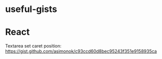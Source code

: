 # useful-gists

# React
Textarea set caret position: https://gist.github.com/asimonok/c93ccd60d8bec95243f351e9158935ca
